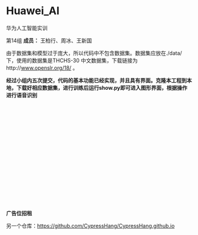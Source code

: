 # 								Huawei_AI
华为人工智能实训  

第14组
**成员：** 王柏行、周冰、王新国  


由于数据集和模型过于庞大，所以代码中不包含数据集。数据集应放在./data/下，使用的数据集是THCHS-30 中文数据集，下载链接为http://www.openslr.org/18/ 。  

**经过小组内五次提交，代码的基本功能已经实现，并且具有界面。克隆本工程到本地，下载好相应数据集，进行训练后运行show.py即可进入图形界面，根据操作进行语音识别**

<br/>
<br/>
<br/>
<br/>
<br/>
<br/>
<br/>
<br/>
<br/>
<br/>
<br/>
<br/>
<br/>
<br/>
<br/>
<br/>

**广告位招租**

另一个仓库：https://github.com/CypressHang/CypressHang.github.io
